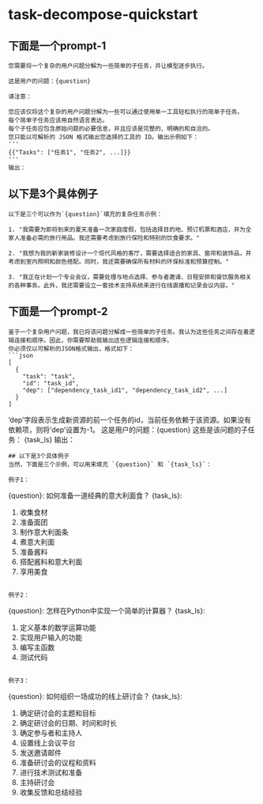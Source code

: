 # task-decompose-quickstart
## 下面是一个prompt-1
```
您需要将一个复杂的用户问题分解为一些简单的子任务，并让模型逐步执行。

这是用户的问题：{question}

请注意：

您应该仅将这个复杂的用户问题分解为一些可以通过使用单一工具轻松执行的简单子任务。
每个简单子任务应该用自然语言表达。
每个子任务应包含原始问题的必要信息，并且应该是完整的、明确的和自洽的。
您只能以可解析的 JSON 格式输出您选择的工具的 ID。输出示例如下：
'''
{{"Tasks": ["任务1", "任务2", ...]}}
'''
输出：

```
## 以下是3个具体例子
```
以下是三个可以作为`{question}`填充的复杂任务示例：

1. "我需要为即将到来的夏天准备一次家庭度假，包括选择目的地、预订机票和酒店，并为全家人准备必需的旅行用品。我还需要考虑到旅行保险和特别的饮食要求。"

2. "我想为我的新家装修设计一个现代风格的客厅，需要选择适合的家具、窗帘和装饰品，并考虑到室内照明和颜色搭配。同时，我还需要确保所有材料的环保标准和预算控制。"

3. "我正在计划一个专业会议，需要处理与地点选择、参与者邀请、日程安排和餐饮服务相关的各种事务。此外，我还需要设立一套技术支持系统来进行在线直播和记录会议内容。"
```


## 下面是一个prompt-2
```
鉴于一个复杂用户问题，我已将该问题分解成一些简单的子任务。我认为这些任务之间存在着逻辑连接和顺序。因此，你需要帮助我输出这些逻辑连接和顺序。
你必须仅以可解析的JSON格式输出，格式如下：
```json
[
  {
    "task": "task",
    "id": "task_id",
    "dep": ["dependency_task_id1", "dependency_task_id2", ...]
  }
]
```
‘dep’字段表示生成新资源的前一个任务的id，当前任务依赖于该资源。如果没有依赖项，则将‘dep’设置为-1。
这是用户的问题：{question}
这些是该问题的子任务：
{task_ls}
输出：
```
## 以下是3个具体例子
当然，下面是三个示例，可以用来填充 `{question}` 和 `{task_ls}`：

例子1：
```
{question}: 如何准备一道经典的意大利面食？
{task_ls}:
1. 收集食材
2. 准备面团
3. 制作意大利面条
4. 煮意大利面
5. 准备酱料
6. 搭配酱料和意大利面
7. 享用美食
```

例子2：
```
{question}: 怎样在Python中实现一个简单的计算器？
{task_ls}:
1. 定义基本的数学运算功能
2. 实现用户输入的功能
3. 编写主函数
4. 测试代码
```

例子3：
```
{question}: 如何组织一场成功的线上研讨会？
{task_ls}:
1. 确定研讨会的主题和目标
2. 确定研讨会的日期、时间和时长
3. 确定参与者和主持人
4. 设置线上会议平台
5. 发送邀请邮件
6. 准备研讨会的议程和资料
7. 进行技术测试和准备
8. 主持研讨会
9. 收集反馈和总结经验
```



